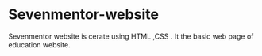 # Sevenmentor-website
Sevenmentor website is cerate using HTML ,CSS . It the basic web page of education  website.
